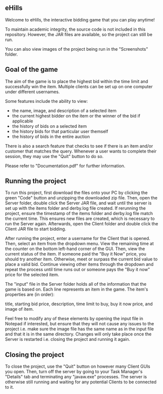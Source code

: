## eHills ##
Welcome to eHills, the interactive bidding game that you can play anytime! 

To maintain academic integrity, the source code is not included in this repository. However, the JAR files are available, so the project can still be run.

You can also view images of the project being run in the "Screenshots" folder.

## Goal of the game ##
The aim of the game is to place the highest bid within the time limit and successfully win the item. Multiple clients can be set up on one computer under different usernames. 

Some features include the ability to view:
  - the name, image, and description of a selected item
  - the current highest bidder on the item or the winner of the bid if applicable
  - the history of bids on a selected item
  - the history bids for that particular user themself
  - the history of bids in the entire auction

There is also a search feature that checks to see if there is an item and/or customer that matches the query. 
Whenever a user wants to complete their session, they may use the "Quit" button to do so.

Please refer to "Documentation.pdf" for further information.

## Running the project ##
To run this project, first download the files onto your PC by clicking the green "Code" button and unzipping the downloaded zip file. Then, open the Server folder, double click the Server JAR file, and wait until the server is set up with the items folder and derby.log file created. If rerunning the project, ensure the timestamp of the items folder and derby.log file match the current time. This ensures new files are created, which is necessary to run the Server again.
Afterwards, open the Client folder and double click the Client JAR file to start bidding. 

After running the project, enter a username for the Client that is opened. Then, select an item from the dropdown menu. View the remaining time at the counter on the bottom left-hand corner of the GUI. Then, view the current status of the item. If someone paid the "Buy it Now" price, you should try another item. Otherwise, meet or surpass the current bid value to place a valid bid. Continue viewing other items through the dropdown and repeat the process until time runs out or someone pays the "Buy it now" price for the selected item.

The "input" file in the Server folder holds all of the information that the game is based on. Each line represents an item in the game. The item's properties are (in order):

title, starting bid price, description, time limit to buy, buy it now price, and image of item.   

Feel free to modify any of these elements by opening the input file in Notepad if interested, but ensure that they will not cause any issues to the project i.e. make sure the image file has the same name as in the input file and that it is in the same directory. Changes will only take place once the Server is restarted i.e. closing the project and running it again.

## Closing the project ##
To close the project, use the "Quit" button on however many Client GUIs you open. Then, turn off the server by going to your Task Manager's "Details" tab and terminating any "javaw.exe" processes. The server is otherwise still running and waiting for any potential Clients to be connected to it.  
